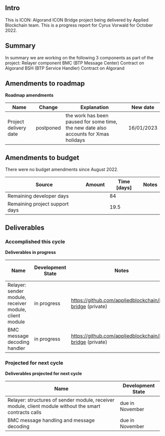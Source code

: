 ## Intro

This is ICON: Algorand ICON Bridge project being delivered by Applied Blockchain team. This is a progress report for Cyrus Vorwald for October 2022.

## Summary

In summary we are working on the following 3 components as part of the project:
Relayer component
BMC (BTP Message Center) Contract on Algorand
BSH (BTP Service Handler) Contract on Algorand

## Amendments to roadmap

__Roadmap amendments__

| Name | Change | Explanation | New date |
| ---- | ------ | ----------- | ---------- |
| Project delivery date | postponed | the work has been paused for some time, the new date also accounts for Xmas holidays | 16/01/2023 |

## Amendments to budget

There were no budget amendments since August 2022.

| Source | Amount | Time [days] | Notes |
| ------ | ------ | ----------- | ----- |
| Remaining developer days | | 84 | |
| Remaining project support days| | 19.5 | |

## Deliverables

### Accomplished this cycle

__Deliverables in progress__

| Name | Development State | Notes | Source / location |
| ---- | ----------------- | ----- | ----------------- |
| Relayer: sender module, receiver module, client module | in progress | https://github.com/appliedblockchain/icon-bridge (private)|
| BMC message decoding handler | in progress | https://github.com/appliedblockchain/icon-bridge (private)|


### Projected for next cycle

__Deliverables projected for next cycle__

| Name | Development State |
| ---- | ----------------- |
| Relayer: structures of sender module, receiver module, client module without the smart contracts calls | due in November |
| BMC message handling and message decoding | due in November |
